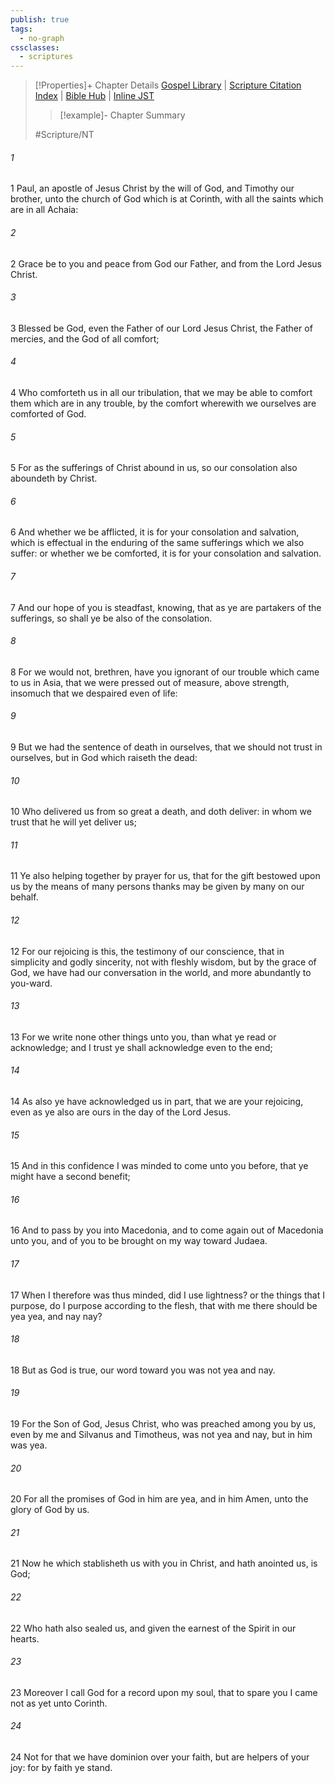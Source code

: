 ```yaml
---
publish: true
tags:
  - no-graph
cssclasses:
  - scriptures
---
```

>[!Properties]+ Chapter Details
>[Gospel Library](https://churchofjesuschrist.org/study/scriptures/nt/2-cor/1?lang=eng)    |    [Scripture Citation Index](https://scriptures.byu.edu/#09301::c09301)    |    [Bible Hub](https://biblehub.com/2_corinthians/1.htm)    |    [Inline JST](https://scripturetoolbox.com/html/ic/2Corinthians/1.html)
>>[!example]- Chapter Summary
>> 
> 
>
>#Scripture/NT
###### 1
1 Paul, an apostle of Jesus Christ by the will of God, and Timothy our brother, unto the church of God which is at Corinth, with all the saints which are in all Achaia:
###### 2
2 Grace be to you and peace from God our Father, and from the Lord Jesus Christ.
###### 3
3 Blessed be God, even the Father of our Lord Jesus Christ, the Father of mercies, and the God of all comfort;
###### 4
4 Who comforteth us in all our tribulation, that we may be able to comfort them which are in any trouble, by the comfort wherewith we ourselves are comforted of God.
###### 5
5 For as the sufferings of Christ abound in us, so our consolation also aboundeth by Christ.
###### 6
6 And whether we be afflicted, it is for your consolation and salvation, which is effectual in the enduring of the same sufferings which we also suffer: or whether we be comforted, it is for your consolation and salvation.
###### 7
7 And our hope of you is steadfast, knowing, that as ye are partakers of the sufferings, so shall ye be also of the consolation.
###### 8
8 For we would not, brethren, have you ignorant of our trouble which came to us in Asia, that we were pressed out of measure, above strength, insomuch that we despaired even of life:
###### 9
9 But we had the sentence of death in ourselves, that we should not trust in ourselves, but in God which raiseth the dead:
###### 10
10 Who delivered us from so great a death, and doth deliver: in whom we trust that he will yet deliver us;
###### 11
11 Ye also helping together by prayer for us, that for the gift bestowed upon us by the means of many persons thanks may be given by many on our behalf.
###### 12
12 For our rejoicing is this, the testimony of our conscience, that in simplicity and godly sincerity, not with fleshly wisdom, but by the grace of God, we have had our conversation in the world, and more abundantly to you-ward.
###### 13
13 For we write none other things unto you, than what ye read or acknowledge; and I trust ye shall acknowledge even to the end;
###### 14
14 As also ye have acknowledged us in part, that we are your rejoicing, even as ye also are ours in the day of the Lord Jesus.
###### 15
15 And in this confidence I was minded to come unto you before, that ye might have a second benefit;
###### 16
16 And to pass by you into Macedonia, and to come again out of Macedonia unto you, and of you to be brought on my way toward Judaea.
###### 17
17 When I therefore was thus minded, did I use lightness? or the things that I purpose, do I purpose according to the flesh, that with me there should be yea yea, and nay nay?
###### 18
18 But as God is true, our word toward you was not yea and nay.
###### 19
19 For the Son of God, Jesus Christ, who was preached among you by us, even by me and Silvanus and Timotheus, was not yea and nay, but in him was yea.
###### 20
20 For all the promises of God in him are yea, and in him Amen, unto the glory of God by us.
###### 21
21 Now he which stablisheth us with you in Christ, and hath anointed us, is God;
###### 22
22 Who hath also sealed us, and given the earnest of the Spirit in our hearts.
###### 23
23 Moreover I call God for a record upon my soul, that to spare you I came not as yet unto Corinth.
###### 24
24 Not for that we have dominion over your faith, but are helpers of your joy: for by faith ye stand.
